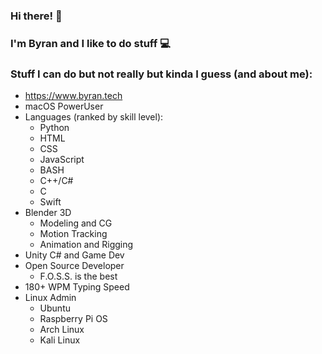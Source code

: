 ### Hi there! 👋

### I'm Byran and I like to do stuff  💻 

### Stuff I can do but not really but kinda I guess (and about me):



* https://www.byran.tech 
* macOS PowerUser
* Languages (ranked by skill level):
  - Python
  - HTML
  - CSS
  - JavaScript
  - BASH
  - C++/C#
  - C
  - Swift
* Blender 3D
  - Modeling and CG
  - Motion Tracking
  - Animation and Rigging 
* Unity C# and Game Dev
* Open Source Developer
  - F.O.S.S. is the best
* 180+ WPM Typing Speed
* Linux Admin
   - Ubuntu
   - Raspberry Pi OS
   - Arch Linux
   - Kali Linux

